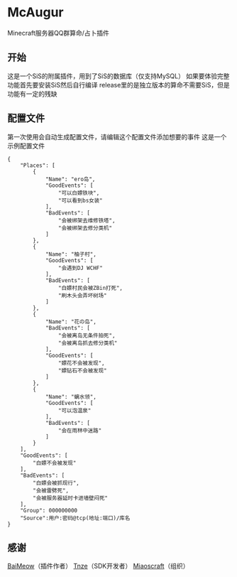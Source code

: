 # McAugur
Minecraft服务器QQ群算命/占卜插件

## 开始
这是一个SiS的附属插件，用到了SiS的数据库（仅支持MySQL）
如果要体验完整功能首先要安装SiS然后自行编译
release里的是独立版本的算命不需要SiS，但是功能有一定的残缺
## 配置文件
第一次使用会自动生成配置文件，请编辑这个配置文件添加想要的事件
这是一个示例配置文件
```
{
    "Places": [
        {
            "Name": "ero岛",
            "GoodEvents": [
                "可以白嫖铁块",
                "可以看到bs女装"
            ],
            "BadEvents": [
                "会被绑架去维修铁塔",
                "会被绑架去修分类机"
            ]
        },
        {
            "Name": "柚子村",
            "GoodEvents": [
                "会遇到DJ WCHF"
            ],
            "BadEvents": [
                "白嫖村民会被ZBin打死",
                "刷木头会弄坏树场"
            ]
        },
        {
            "Name": "花の岛",
            "BadEvents": [
                "会被离岛无条件拍死",
                "会被离岛抓去修分类机"
            ],
            "GoodEvents": [
                "嫖花不会被发现",
                "嫖钻石不会被发现"
            ]
        },
        {
            "Name": "螭水领",
            "GoodEvents": [
                "可以泡温泉"
            ],
            "BadEvents": [
                "会在雨林中迷路"
            ]
        }
    ],
    "GoodEvents": [
        "白嫖不会被发现"
    ],
    "BadEvents": [
        "白嫖会被抓现行",
        "会被雷劈死",
        "会被服务器延时卡进墙壁闷死"
    ],
    "Group": 000000000
    "Source":用户:密码@tcp(地址:端口)/库名
}
```
## 感谢
[BaiMeow](https://github.com/MscBaiMeow)（插件作者）
[Tnze](https://github.com/Tnze)（SDK开发者）
[Miaoscraft](https://miaoscraft.cn)（组织）